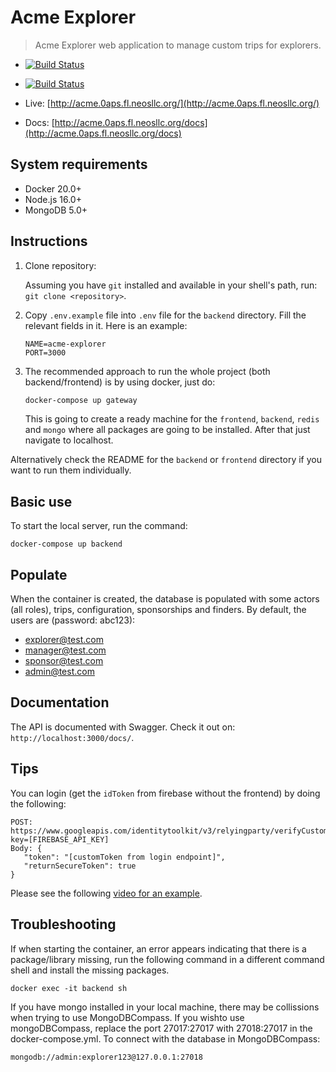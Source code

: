 # Acme Explorer

> Acme Explorer web application to manage custom trips for explorers. 

* [![Build Status](https://github.com/acme-explorer/acme-explorer/workflows/CI%20Backend/badge.svg)](https://github.com/acme-explorer/acme-explorer/actions)
* [![Build Status](https://github.com/acme-explorer/acme-explorer/workflows/CI%20Frontend/badge.svg)](https://github.com/acme-explorer/acme-explorer/actions)


* Live: [http://acme.0aps.fl.neosllc.org/](http://acme.0aps.fl.neosllc.org/)
* Docs: [http://acme.0aps.fl.neosllc.org/docs](http://acme.0aps.fl.neosllc.org/docs)

## System requirements

* Docker 20.0+
* Node.js 16.0+
* MongoDB 5.0+

## Instructions

1. Clone repository:

   Assuming you have `git` installed and available in your shell's path, run: `git clone <repository>`.

2. Copy `.env.example` file into `.env` file for the `backend` directory. Fill the relevant fields in it. Here is an example:

    ```dotenv
    NAME=acme-explorer
    PORT=3000
    ```

3. The recommended approach to run the whole project (both backend/frontend) is by using docker, just do:

   ```sh
   docker-compose up gateway
   ```
   This is going to create a ready machine for the `frontend`, `backend`, `redis` and `mongo` where all packages are going to be installed. After that just navigate to localhost.

Alternatively check the README for the `backend` or `frontend` directory if you want to run them individually. 

## Basic use
To start the local server, run the command:
   ```
   docker-compose up backend
   ```
## Populate
When the container is created, the database is populated with some actors (all roles), trips, configuration, sponsorships and finders. By default, the users are (password: abc123):

- explorer@test.com
- manager@test.com
- sponsor@test.com
- admin@test.com

## Documentation

The API is documented with Swagger. Check it out on: `http://localhost:3000/docs/`.

## Tips

You can login (get the `idToken` from firebase without the frontend) by doing the following:
   ```
   POST: https://www.googleapis.com/identitytoolkit/v3/relyingparty/verifyCustomToken?key=[FIREBASE_API_KEY]
   Body: {
      "token": "[customToken from login endpoint]",
      "returnSecureToken": true
   }
   ```

Please see the following [video for an example](https://drive.google.com/file/d/1031sq77T37m6ZO1Etd09oMV9nWmXomYi/view?usp=sharing).

## Troubleshooting
If when starting the container, an error appears indicating that there is a package/library missing, run the following command in a different command shell and install the missing packages.
   ```
   docker exec -it backend sh
   ```

If you have mongo installed in your local machine, there may be collissions when trying to use MongoDBCompass. If you wishto use mongoDBCompass, replace the port 27017:27017 with 27018:27017 in the docker-compose.yml. To connect with the database in MongoDBCompass:
   ```
   mongodb://admin:explorer123@127.0.0.1:27018
   ```
